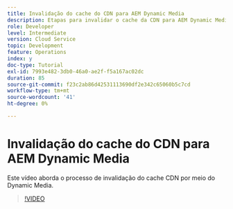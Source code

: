 ```yaml
---
title: Invalidação do cache do CDN para AEM Dynamic Media
description: Etapas para invalidar o cache da CDN para AEM Dynamic Media
role: Developer
level: Intermediate
version: Cloud Service
topic: Development
feature: Operations
index: y
doc-type: Tutorial
exl-id: 7993e482-3db0-46a0-ae2f-f5a167ac02dc
duration: 85
source-git-commit: f23c2ab86d42531113690df2e342c65060b5c7cd
workflow-type: tm+mt
source-wordcount: '41'
ht-degree: 0%

---
```


# Invalidação do cache do CDN para AEM Dynamic Media

Este vídeo aborda o processo de invalidação do cache CDN por meio do Dynamic Media.

>[!VIDEO](https://video.tv.adobe.com/v/335457?quality=12&learn=on)
